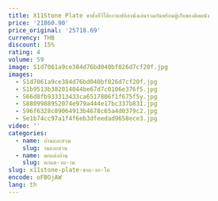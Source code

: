 ```yaml
---
title: X11Stone Plate ขาตั้งทีวีโต๊ะกาแฟห้องนั่งเล่นรวมกันพร้อมตู้เก็บของติดผนัง
price: '21860.90'
price_original: '25718.69'
currency: THB
discount: 15%
rating: 4
volume: 59
image: S1d7061a9ce384d76bd040bf026d7cf20f.jpg
images:
  - S1d7061a9ce384d76bd040bf026d7cf20f.jpg
  - S1b9513b382014044be67d7c0106e376f5.jpg
  - S66d8fb933313433ca6517806f1f675f5y.jpg
  - S8809988952074e979a444e17bc337b83I.jpg
  - S96f6328c89064913b4678c65a4d0379c2.jpg
  - Se1b74cc97a1f4f6eb3dfeedad9658ece3.jpg
video: ''
categories:
  - name: บ้านและสวน
    slug: านและสวน
  - name: ตกแต่งบ้าน
    slug: ตกแต-งบ-าน
slug: x11stone-plate-ขาต-งท-โต
encode: oFBOjAW
lang: th
---
```

  